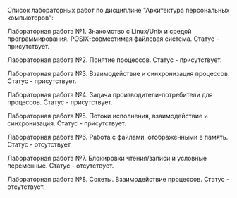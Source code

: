 Список лабораторных работ по дисциплине "Архитектура персональных компьютеров":

Лабораторная работа №1. Знакомство с Linux/Unix и средой программирования. POSIX-совместимая файловая система. Статус - присутствует.

Лабораторная работа №2. Понятие процессов. Статус - присутствует.

Лабораторная работа №3. Взаимодействие и синхронизация процессов. Статус - присутствует.

Лабораторная работа №4. Задача производители-потребители для процессов. Статус - присутствует.

Лабораторная работа №5. Потоки исполнения, взаимодействие и синхронизация. Статус - присутствует.

Лабораторная работа №6. Работа с файлами, отображенными в память. Статус - отсутствует.

Лабораторная работа №7. Блокировки чтения/записи и условные переменные. Статус - отсутствует.

Лабораторная работа №8. Сокеты. Взаимодействие процессов. Статус - отсутствует.
